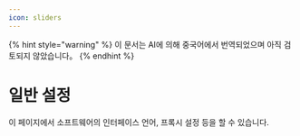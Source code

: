 ```yaml
---
icon: sliders
---
```


{% hint style="warning" %}
이 문서는 AI에 의해 중국어에서 번역되었으며 아직 검토되지 않았습니다。
{% endhint %}

# 일반 설정

이 페이지에서 소프트웨어의 인터페이스 언어, 프록시 설정 등을 할 수 있습니다.